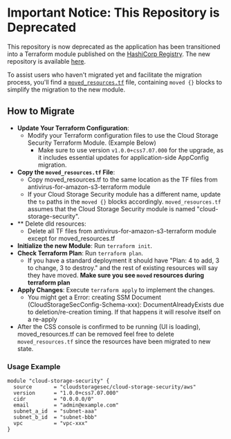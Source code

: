 # Important Notice: This Repository is Deprecated

This repository is now deprecated as the application has been transitioned into a Terraform module published on the [HashiCorp Registry](https://registry.terraform.io/modules/cloudstoragesec/cloud-storage-security/aws/latest). The new repository is available [here](https://github.com/cloudstoragesec/terraform-aws-cloud-storage-security).

To assist users who haven't migrated yet and facilitate the migration process, you'll find a [`moved_resources.tf`](moved_resources.tf) file, containing `moved {}` blocks to simplify the migration to the new module.

## How to Migrate

* **Update Your Terraform Configuration**: 
  * Modify your Terraform configuration files to use the Cloud Storage Security Terraform Module. (Example Below)
    * Make sure to use version `v1.0.0+css7.07.000` for the upgrade, as it includes essential updates for application-side AppConfig migration.
* **Copy the `moved_resources.tf` File**: 
  * Copy moved_resources.tf to the same location as the TF files from antivirus-for-amazon-s3-terraform module
  * If your Cloud Storage Security module has a different name, update the `to` paths in the `moved {}` blocks accordingly. `moved_resources.tf` assumes that the Cloud Storage Security module is named "cloud-storage-security".
* ** Delete dld resources:
  * Delete all TF files from antivirus-for-amazon-s3-terraform module except for moved_resources.tf
* **Initialize the new Module**: Run `terraform init`.
* **Check Terraform Plan**: Run `terraform plan`.
  * If you have a standard deployment it should have "Plan: 4 to add, 3 to change, 3 to destroy." and the rest of existing resources will say they have moved. __Make sure you see `moved` resources during terraform plan__
* **Apply Changes**: Execute `terraform apply` to implement the changes. 
  * You might get a Error: creating SSM Document (CloudStorageSecConfig-Schema-xxx): DocumentAlreadyExists due to deletion/re-creation timing.
    If that happens it will resolve itself on a re-apply
* After the CSS console is confirmed to be running (UI is loading), moved_resources.tf can be removed feel free to delete `moved_resources.tf` since the resources have been migrated to new state.

### Usage Example
```hcl
module "cloud-storage-security" {
  source       = "cloudstoragesec/cloud-storage-security/aws"
  version      = "1.0.0+css7.07.000"
  cidr         = "0.0.0.0/0"
  email        = "admin@example.com"
  subnet_a_id  = "subnet-aaa"
  subnet_b_id  = "subnet-bbb"
  vpc          = "vpc-xxx"
}
```
